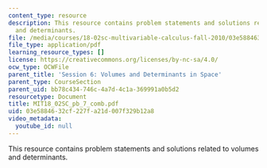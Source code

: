 ```yaml
---
content_type: resource
description: This resource contains problem statements and solutions related to volumes
  and determinants.
file: /media/courses/18-02sc-multivariable-calculus-fall-2010/03e5884632cf227fa21d007f329b12a8_MIT18_02SC_pb_7_comb.pdf
file_type: application/pdf
learning_resource_types: []
license: https://creativecommons.org/licenses/by-nc-sa/4.0/
ocw_type: OCWFile
parent_title: 'Session 6: Volumes and Determinants in Space'
parent_type: CourseSection
parent_uid: bb78c434-746c-4a7d-4c1a-369991a0b5d2
resourcetype: Document
title: MIT18_02SC_pb_7_comb.pdf
uid: 03e58846-32cf-227f-a21d-007f329b12a8
video_metadata:
  youtube_id: null
---
```

This resource contains problem statements and solutions related to volumes and determinants.
